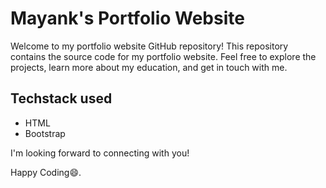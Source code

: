 # Mayank's Portfolio Website

Welcome to my portfolio website GitHub repository! This repository contains the source code for my portfolio website. Feel free to explore the projects, learn more about my education, and get in touch with me.

## Techstack used
- HTML
- Bootstrap

I'm looking forward to connecting with you!

Happy Coding😄.
